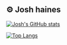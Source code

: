 ## ⚙️ Josh haines

[![Josh's GitHub stats](https://github-readme-stats.vercel.app/api?username=jdhaines&show_icons=true&theme=synthwave)](http://JoshHaines.com)

[![Top Langs](https://github-readme-stats.vercel.app/api/top-langs/?username=jdhaines&theme=synthwave)](http://JoshHaines.com)
<!--
**jdhaines/jdhaines** is a ✨ _special_ ✨ repository because its `README.md` (this file) appears on your GitHub profile.

Here are some ideas to get you started:

- 🔭 I’m currently working on ...
- 🌱 I’m currently learning ...
- 👯 I’m looking to collaborate on ...
- 🤔 I’m looking for help with ...
- 💬 Ask me about ...
- 📫 How to reach me: ...
- 😄 Pronouns: ...
- ⚡ Fun fact: ...
-->
